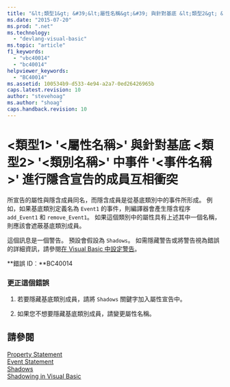 ```yaml
---
title: "&lt;類型1&gt; &#39;&lt;屬性名稱&gt;&#39; 與針對基底 &lt;類型2&gt; &#39;&lt;類別名稱&gt;&#39; 中事件 &#39;&lt;事件名稱&gt;&#39; 進行隱含宣告的成員互相衝突 | Microsoft Docs"
ms.date: "2015-07-20"
ms.prod: ".net"
ms.technology: 
  - "devlang-visual-basic"
ms.topic: "article"
f1_keywords: 
  - "vbc40014"
  - "bc40014"
helpviewer_keywords: 
  - "BC40014"
ms.assetid: 100534b9-d533-4e94-a2a7-0ed26426965b
caps.latest.revision: 10
author: "stevehoag"
ms.author: "shoag"
caps.handback.revision: 10
---
```

# &lt;類型1&gt; &#39;&lt;屬性名稱&gt;&#39; 與針對基底 &lt;類型2&gt; &#39;&lt;類別名稱&gt;&#39; 中事件 &#39;&lt;事件名稱&gt;&#39; 進行隱含宣告的成員互相衝突
所宣告的屬性與隱含成員同名，而隱含成員是從基底類別中的事件所形成。 例如，如果基底類別定義名為 `Event1` 的事件，則編譯器會產生隱含程序 `add_Event1` 和 `remove_Event1`。 如果這個類別中的屬性具有上述其中一個名稱，則應該會遮蔽基底類別成員。  
  
 這個訊息是一個警告。 預設會假設為 `Shadows`。 如需隱藏警告或將警告視為錯誤的詳細資訊，請參閱[在 Visual Basic 中設定警告](/visual-studio/ide/configuring-warnings-in-visual-basic)。  
  
 **錯誤 ID︰**BC40014  
  
### 更正這個錯誤  
  
1.  若要隱藏基底類別成員，請將 `Shadows` 關鍵字加入屬性宣告中。  
  
2.  如果您不想要隱藏基底類別成員，請變更屬性名稱。  
  
## 請參閱  
 [Property Statement](../../visual-basic/language-reference/statements/property-statement.md)   
 [Event Statement](../../visual-basic/language-reference/statements/event-statement.md)   
 [Shadows](../../visual-basic/language-reference/modifiers/shadows.md)   
 [Shadowing in Visual Basic](../../visual-basic/programming-guide/language-features/declared-elements/shadowing.md)